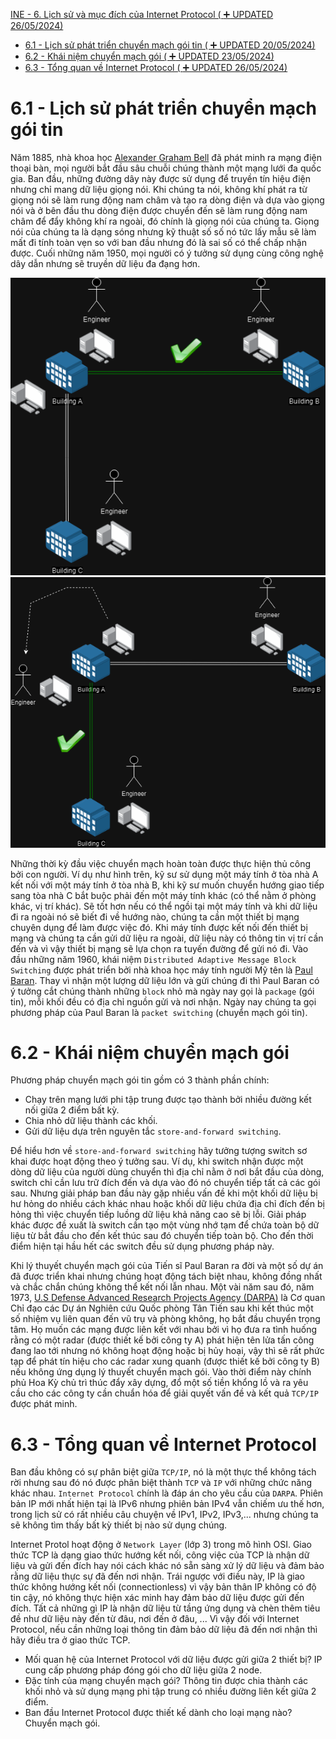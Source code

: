 [INE - 6. Lịch sử và mục đích của Internet Protocol ( :heavy_plus_sign: UPDATED 26/05/2024)](#ine_6_history_n_purpose_of_ip)

- [6.1 - Lịch sử phát triển chuyển mạch gói tin ( :heavy_plus_sign: UPDATED 20/05/2024)](#ine_6_history_of_packet_switching)
- [6.2 - Khái niệm chuyển mạch gói ( :heavy_plus_sign: UPDATED 23/05/2024)](#ine_6_concept_of_packet_switching)
- [6.3 - Tổng quan về Internet Protocol ( :heavy_plus_sign: UPDATED 26/05/2024)](#ine_6_overview_of_internet_protocol)

# <a name="ine_6_history_of_packet_switching"></a>6.1 - Lịch sử phát triển chuyển mạch gói tin

Năm 1885, nhà khoa học [Alexander Graham Bell](https://vi.wikipedia.org/wiki/Alexander_Graham_Bell) đã phát minh ra mạng điện thoại bàn, mọi người bắt đầu sâu chuỗi chúng thành một mạng lưới đa quốc gia. Ban đầu, những đường dây này được sử dụng để truyền tín hiệu điện nhưng chỉ mang dữ liệu giọng nói. Khi chúng ta nói, không khí phát ra từ giọng nói sẽ làm rung động nam châm và tạo ra dòng điện và dựa vào giọng nói và ở bên đầu thu dòng điện được chuyển đến sẽ làm rung động nam châm để đẩy không khí ra ngoài, đó chính là giọng nói của chúng ta. Giọng nói của chúng ta là dạng sóng nhưng kỹ thuật số số nó tức lấy mẫu sẽ làm mất đi tính toàn vẹn so với ban đầu nhưng đó là sai số có thể chấp nhận được. Cuối những năm 1950, mọi người có ý tưởng sử dụng cùng công nghệ dây dẫn nhưng sẽ truyền dữ liệu đa đạng hơn.

<div style="text-align:center"><img src="../images/ine_30_early_dev_packet_switching_A_connect_B.png" alt/></div>

<div style="text-align:center"><img src="../images/ine_31_early_dev_packet_switching_A_connect_C.png" alt/></div>

Những thời kỳ đầu việc chuyển mạch hoàn toàn được thực hiện thủ công bởi con người. Ví dụ như hình trên, kỹ sư sử dụng một máy tính ở tòa nhà A kết nối với một máy tính ở tòa nhà B, khi kỹ sư muốn chuyển hướng giao tiếp sang tòa nhà C bắt buộc phải đến một máy tính khác (có thể nằm ở phòng khác, vị trí khác). Sẽ tốt hơn nếu có thể ngồi tại một máy tính và khi dữ liệu đi ra ngoài nó sẽ biết đi về hướng nào, chúng ta cần một thiết bị mạng chuyên dụng để làm được việc đó. Khi máy tính được kết nối đến thiết bị mạng và chúng ta cần gửi dữ liệu ra ngoài, dữ liệu này có thông tin vị trí cần đến và vì vậy thiết bị mạng sẽ lựa chọn ra tuyến đường để gửi nó đi. Vào đầu những năm 1960, khái niệm `Distributed Adaptive Message Block Switching` được phát triển bởi nhà khoa học máy tính người Mỹ tên là [Paul Baran](https://lemelson.mit.edu/resources/paul-baran). Thay vì nhận một lượng dữ liệu lớn và gửi chúng đi thì Paul Baran có ý tưởng cắt chúng thành những `block` nhỏ mà ngày nay gọi là `package` (gói tin), mỗi khối đều có địa chỉ nguồn gửi và nơi nhận. Ngày nay chúng ta gọi phương pháp của Paul Baran là `packet switching` (chuyển mạch gói tin).

# <a name="ine_6_concept_of_packet_switching"></a>6.2 - Khái niệm chuyển mạch gói

Phương pháp chuyển mạch gói tin gồm có 3 thành phần chính:

- Chạy trên mạng lưới phi tập trung được tạo thành bởi nhiều đường kết nối giữa 2 điểm bất kỳ.
- Chia nhỏ dữ liệu thành các khối.
- Gửi dữ liệu dựa trên nguyên tắc `store-and-forward switching`.

Để hiểu hơn về `store-and-forward switching` hãy tưởng tượng switch sơ khai được hoạt động theo ý tưởng sau. Ví dụ, khi switch nhận được một dòng dữ liệu của người dùng chuyển thì địa chỉ nằm ở nơi bắt đầu của dòng, switch chỉ cần lưu trữ đích đến và dựa vào đó nó chuyển tiếp tất cả các gói sau. Nhưng giải pháp ban đầu này gặp nhiều vấn đề khi một khối dữ liệu bị hư hỏng do nhiều cách khác nhau hoặc khối dữ liệu chứa địa chỉ đích đến bị hỏng thì việc chuyển tiếp luồng dữ liệu khả năng cao sẽ bị lỗi. Giải pháp khác được đề xuất là switch cần tạo một vùng nhớ tạm để chứa toàn bộ dữ liệu từ bắt đầu cho đến kết thúc sau đó chuyển tiếp toàn bộ. Cho đến thời điểm hiện tại hầu hết các switch đều sử dụng phương pháp này.

Khi lý thuyết chuyển mạch gói của Tiến sĩ Paul Baran ra đời và một số dự án đã được triển khai nhưng chúng hoạt động tách biệt nhau, không đồng nhất và chắc chắn chúng không thể kết nối lẫn nhau. Một vài năm sau đó, năm 1973, [U.S Defense Advanced Research Projects Agency (DARPA)](https://www.darpa.mil/) là Cơ quan Chỉ đạo các Dự án Nghiên cứu Quốc phòng Tân Tiến sau khi kết thúc một số nhiệm vụ liên quan đến vũ trụ và phòng không, họ bắt đầu chuyển trọng tâm. Họ muốn các mạng được liên kết với nhau bởi vì họ đưa ra tình huống rằng có một radar (được thiết kế bởi công ty A) phát hiện tên lửa tấn công đang lao tới nhưng nó không hoạt động hoặc bị hủy hoại, vậy thì sẽ rất phức tạp để phát tín hiệu cho các radar xung quanh (được thiết kế bởi công ty B) nếu không ứng dụng lý thuyết chuyển mạch gói. Vào thời điểm này chính phủ Hoa Kỳ chủ trì thúc đẩy xây dựng, đổ một số tiền khổng lồ và ra yêu cầu cho các công ty cần chuẩn hóa để giải quyết vấn đề và kết quả `TCP/IP` được phát minh.

# <a name="ine_6_overview_of_internet_protocol"></a>6.3 - Tổng quan về Internet Protocol

Ban đầu không có sự phân biệt giữa `TCP/IP`, nó là một thực thể không tách rời nhưng sau đó nó được phân biệt thành `TCP` và `IP` với những chức năng khác nhau. `Internet Protocol` chính là đáp án cho yêu cầu của `DARPA`. Phiên bản IP mới nhất hiện tại là IPv6 nhưng phiên bản IPv4 vẫn chiếm ưu thế hơn, trong lịch sử có rất nhiều câu chuyện về IPv1, IPv2, IPv3,... nhưng chúng ta sẽ không tìm thấy bất kỳ thiết bị nào sử dụng chúng.

Internet Protol hoạt động ở `Network Layer` (lớp 3) trong mô hình OSI. Giao thức TCP là dạng giao thức hướng kết nối, công việc của TCP là nhận dữ liệu và gửi đến đích hay nói cách khác nó sẵn sàng xử lý dữ liệu và đảm bảo rằng dữ liệu thực sự đã đến nơi nhận. Trái ngược với điều này, IP là giao thức không hướng kết nối (connectionless) vì vậy bản thân IP không có độ tin cậy, nó không thực hiện xác minh hay đảm bảo dữ liệu được gửi đến đích. Tất cả những gì IP là nhận dữ liệu từ tầng ứng dụng và chèn thêm tiêu đề như dữ liệu này đến từ đâu, nơi đến ở đâu, ... Vì vậy đối với Internet Protocol, nếu cần những loại thông tin đảm bảo dữ liệu đã đến nơi nhận thì hãy điều tra ở giao thức TCP.

- Mối quan hệ của Internet Protocol với dữ liệu được gửi giữa 2 thiết bị? IP cung cấp phương pháp đóng gói cho dữ liệu giữa 2 node.
- Đặc tính của mạng chuyển mạch gói? Thông tin được chia thành các khối nhỏ và sử dụng mạng phi tập trung có nhiều đường liên kết giữa 2 điểm.
- Ban đầu Internet Protocol được thiết kế dành cho loại mạng nào? Chuyển mạch gói.